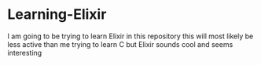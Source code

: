 # Learning-Elixir
I am going to be trying to learn Elixir in this repository
this will most likely be less active than me trying to learn C but Elixir sounds cool and seems interesting
